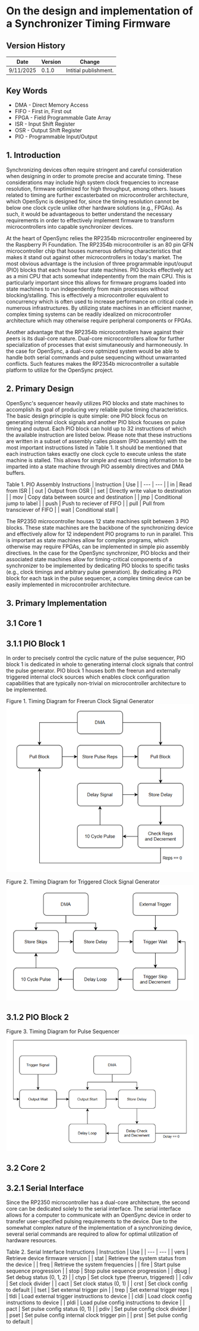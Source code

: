 # On the design and implementation of a Synchronizer Timing Firmware

## Version History
| Date | Version | Change | 
| --- | --- | --- |
| 9/11/2025 | 0.1.0 | Intitial publishment. |

## Key Words
- DMA - Direct Memory Access
- FIFO - First in, First out
- FPGA - Field Programmable Gate Array
- ISR - Input Shift Register
- OSR - Output Shift Register
- PIO - Programmable Input/Output

## 1. Introduction
Synchronizing devices often require stringent and careful consideration when designing in order to promote precise and accurate timing. These considerations may include high system clock frequencies to increase resolution, firmware optimized for high throughput, among others. Issues related to timing are further excasterbated on microcontroller architecture, which OpenSync is designed for, since the timing resolution cannot be below one clock cycle unlike other hardware solutions (e.g., FPGAs). As such, it would be advantageous to better understand the necessary requirements in order to effectively implement firmware to transform microcontrollers into capable synchronizer devices.

At the heart of OpenSync relies the RP2354b microcontroller engineered by the Raspberry Pi Foundation. The RP2354b microcontroller is an 80 pin QFN microcontroller chip that houses numerous defining characteristics that makes it stand out against other microcontrollers in today's market. The most obvious advantage is the inclusion of three programmable input/ouput (PIO) blocks that each house four state machines. PIO blocks effectlvely act as a mini CPU that acts somewhat indepentently from the main CPU. This is particularly important since this allows for firmware programs loaded into state machines to run independently from main processes without blocking/stalling. This is effectively a microcontroller equivalent to concurrency which is often used to increase performance on critical code in numerous infrastructures. By utilizing state machines in an efficient manner, complex timing systems can be readily idealized on microcontroller architecture which may otherwise require peripheral components or FPGAs. 

Another advantage that the RP2354b microcontrollers have against their peers is its dual-core nature. Dual-core microcontrollers allow for further specialization of processes that exist simutaneously and harmoneously. In the case for OpenSync, a dual-core optmized system would be able to handle both serial commands and pulse sequencing without unwarranted conflicts. Such features makes the RP2354b microcontroller a suitable platform to utilize for the OpenSync project.

## 2. Primary Design
OpenSync's sequencer heavily utilizes PIO blocks and state machines to accomplish its goal of producing very reliable pulse timing characteristics. The basic design principle is quite simple: one PIO block focus on generating internal clock signals and another PIO block focuses on pulse timing and output. Each PIO block can hold up to 32 instructions of which the available instruction are listed below. Please note that these instructions are written in a subset of assembly calles pioasm (PIO assembly) with the most important instructions listed in Table 1. It should be mentioned that each instruction takes exactly one clock cycle to execute unless the state machine is stalled. This allows for simple and exact timing information to be imparted into a state machine through PIO assembly directives and DMA buffers.

Table 1. PIO Assembly Instructions
| Instruction | Use |
| --- | --- |
| in | Read from ISR |
| out | Output from OSR |
| set | Directly write value to destination |
| mov | Copy data between source and destination |
| jmp | Conditional jump to label |
| push | Push to reciever of FIFO |
| pull | Pull from transciever of FIFO |
| wait | Conditional stall |

The RP2350 microcontroller houses 12 state machines split between 3 PIO blocks. These state machines are the backbone of the synchronizing device and effectively allow for 12 independent PIO programs to run in parallel. This is important as state machines allow for complex programs, which otherwise may require FPGAs, can be implemented in simple pio assembly directives. In the case for the OpenSync synchronizer, PIO blocks and their associated state machines allow for timing-critical components of a synchronizer to be implemented by dedicating PIO blocks to specific tasks (e.g., clock timings and arbitrary pulse generation). By dedicating a PIO block for each task in the pulse sequencer, a complex timing device can be easily implemented in microcontroller architecture.

## 3. Primary Implementation

## 3.1 Core 1

## 3.1.1 PIO Block 1
In order to precisely control the cyclic nature of the pulse sequencer, PIO block 1 is dedicated in whole to generating internal clock signals that control the pulse generator. PIO block 1 houses both the freerun and externally triggered internal clock sources which enables clock configuration capabilities that are typically non-trivial on microcontroller architecture to be implemented. 

Figure 1. Timing Diagram for Freerun Clock Signal Generator
![Timing Graph for Freerun Clock Signal Generator](assets/images/sequencer_pio_clock_freerun_flowchart.png)

Figure 2. Timing Diagram for Triggered Clock Signal Generator
![Timing Graph for Triggered Clock Signal Generator](assets/images/sequencer_pio_clock_triggered_flowchart.png)

## 3.1.2 PIO Block 2
Figure 3. Timing Diagram for Pulse Sequencer
![Timing Graph for Pulse Sequencer](assets/images/sequencer_pio_pulse_sequence_flowchart.png)

## 3.2 Core 2

## 3.2.1 Serial Interface
Since the RP2350 microcontroller has a dual-core architecture, the second core can be dedicated solely to the serial interface. The serial interface allows for a computer to communicate with an OpenSync device in order to transfer user-specified pulsing requirements to the device. Due to the somewhat complex nature of the implementation of a synchronizing device, several serial commands are required to allow for optimal utilization of hardware resources. 

Table 2. Serial Interface Instructions
| Instruction | Use |
| --- | --- |
| vers | Retrieve device firmware version |
| stat | Retrieve the system status from the device |
| freq | Retrieve the system frequencies |
| fire | Start pulse sequence progression |
| stop | Stop pulse sequence progression |
| dbug | Set debug status (0, 1, 2) |
| ctyp | Set clock type (freerun, triggered) |
| cdiv | Set clock divider |
| cact | Set clock status (0, 1) |
| crst | Set clock config to default |
| tset | Set external trigger pin |
| trep | Set external trigger reps |
| tldi | Load external trigger instructions to device |
| cldi | Load clock config instructions to device |
| pldi | Load pulse config instructions to device |
| pact | Set pulse config status (0, 1) |
| pdiv | Set pulse config clock divider |
| pset | Set pulse config internal clock trigger pin |
| prst | Set pulse config to default |